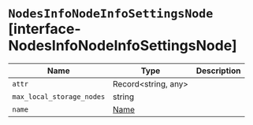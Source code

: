# `NodesInfoNodeInfoSettingsNode` [interface-NodesInfoNodeInfoSettingsNode]

| Name | Type | Description |
| - | - | - |
| `attr` | Record<string, any> | &nbsp; |
| `max_local_storage_nodes` | string | &nbsp; |
| `name` | [Name](./Name.md) | &nbsp; |
